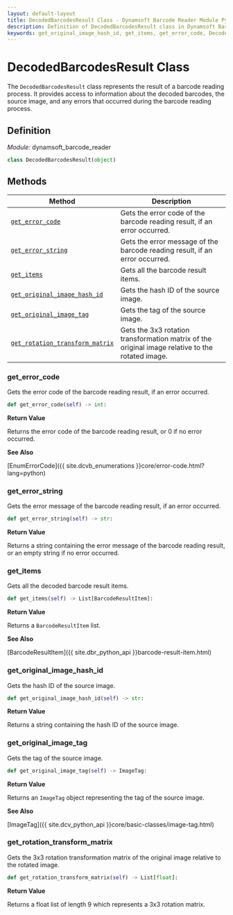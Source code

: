 ```yaml
---
layout: default-layout
title: DecodedBarcodesResult Class - Dynamsoft Barcode Reader Module Python Edition API Reference
description: Definition of DecodedBarcodesResult class in Dynamsoft Barcode Reader Module Python Edition.
keywords: get_original_image_hash_id, get_items, get_error_code, DecodedBarcodesResult, api reference
---
```

# DecodedBarcodesResult Class

The `DecodedBarcodesResult` class represents the result of a barcode reading process. It provides access to information about the decoded barcodes, the source image, and any errors that occurred during the barcode reading process.

## Definition

*Module:* dynamsoft_barcode_reader

```python
class DecodedBarcodesResult(object)
```

## Methods

| Method               | Description |
|----------------------|-------------|
| [`get_error_code`](#get_error_code) | Gets the error code of the barcode reading result, if an error occurred. |
| [`get_error_string`](#get_error_string) | Gets the error message of the barcode reading result, if an error occurred. |
| [`get_items`](#get_items) | Gets all the barcode result items. |
| [`get_original_image_hash_id`](#get_original_image_hash_id) | Gets the hash ID of the source image. |
| [`get_original_image_tag`](#get_original_image_tag) | Gets the tag of the source image. |
| [`get_rotation_transform_matrix`](#get_rotation_transform_matrix) | Gets the 3x3 rotation transformation matrix of the original image relative to the rotated image.|

### get_error_code

Gets the error code of the barcode reading result, if an error occurred.

```python
def get_error_code(self) -> int:
```

**Return Value**

Returns the error code of the barcode reading result, or 0 if no error occurred.

**See Also**

[EnumErrorCode]({{ site.dcvb_enumerations }}core/error-code.html?lang=python)

### get_error_string

Gets the error message of the barcode reading result, if an error occurred.

```python
def get_error_string(self) -> str:
```

**Return Value**

Returns a string containing the error message of the barcode reading result, or an empty string if no error occurred.

### get_items

Gets all the decoded barcode result items.

```python
def get_items(self) -> List[BarcodeResultItem]:
```

**Return Value**

Returns a `BarcodeResultItem` list.

**See Also**

[BarcodeResultItem]({{ site.dbr_python_api }}barcode-result-item.html)

### get_original_image_hash_id

Gets the hash ID of the source image.

```python
def get_original_image_hash_id(self) -> str:
```

**Return Value**

Returns a string containing the hash ID of the source image.

### get_original_image_tag

Gets the tag of the source image.

```python
def get_original_image_tag(self) -> ImageTag:
```

**Return Value**

Returns an `ImageTag` object representing the tag of the source image.

**See Also**

[ImageTag]({{ site.dcv_python_api }}core/basic-classes/image-tag.html)

### get_rotation_transform_matrix

Gets the 3x3 rotation transformation matrix of the original image relative to the rotated image.

```python
def get_rotation_transform_matrix(self) -> List[float]:
```

**Return Value**

Returns a float list of length 9 which represents a 3x3 rotation matrix.
